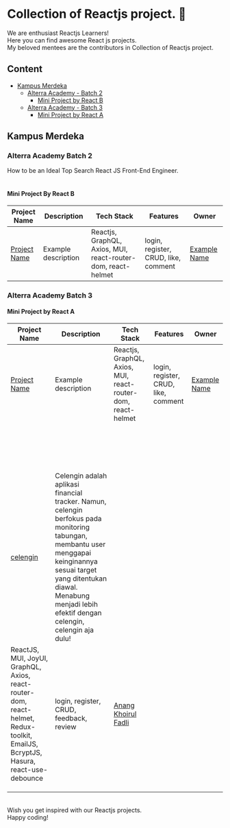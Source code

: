 # Collection of Reactjs project. 🎉

We are enthusiast Reactjs Learners! <br/>
Here you can find awesome React js projects. <br/>
My beloved mentees are the contributors in Collection of Reactjs project.

## Content

- [Kampus Merdeka](#kampus-merdeka)
  - [Alterra Academy - Batch 2](#alterra-academy-batch-2)
    - [Mini Project by React B](#mini-project-by-react-b)
  - [Alterra Academy - Batch 3](#alterra-academy-batch-3)
    - [Mini Project by React A](#mini-project-by-react-a)


## Kampus Merdeka

### Alterra Academy Batch 2
How to be an Ideal Top Search React JS Front-End Engineer. <br/><br/>

#### Mini Project By React B

| Project Name                                         | Description              | Tech Stack                                                   | Features                                  | Owner                                               |
| ---------------------------------------------------- | ------------------------ | ------------------------------------------------------------ | ----------------------------------------- | --------------------------------------------------- |
| [Project Name](https://github.com/example/example) | Example description | Reactjs, GraphQL, Axios, MUI, react-router-dom, react-helmet | login, register, CRUD, like, comment | [Example Name](https://github.com/example) |

### Alterra Academy Batch 3

#### Mini Project by React A

| Project Name                                         | Description              | Tech Stack                                                   | Features                                  | Owner                                               |
| ---------------------------------------------------- | ------------------------ | ------------------------------------------------------------ | ----------------------------------------- | --------------------------------------------------- |
| [Project Name](https://github.com/example/example) | Example description | Reactjs, GraphQL, Axios, MUI, react-router-dom, react-helmet | login, register, CRUD, like, comment | [Example Name](https://github.com/example) |
|               |             |             |             |               |
|               |             |             |             |               |
|               |             |             |             |               |
|               |             |             |             |               |
|               |             |             |             |               |
|               |             |             |             |               |
|               |             |             |             |               |
|               |             |             |             |               |
|               |             |             |             |               |
|               |             |             |             |               |
|               |             |             |             |               |
|               |             |             |             |               |
|               |             |             |             |               |
|               |             |             |             |               |
|               |             |             |             |               |
|               |             |             |             |               |
|               |             |             |             |               |
|               |             |             |             |               |
| [celengin](https://celengin.vercel.app/) | Celengin adalah aplikasi financial tracker. Namun, celengin berfokus pada monitoring tabungan, membantu user menggapai keinginannya sesuai target yang ditentukan diawal. Menabung menjadi lebih efektif dengan celengin, celengin aja dulu!
 | ReactJS, MUI, JoyUI, GraphQL, Axios, react-router-dom, react-helmet, Redux-toolkit, EmailJS, BcryptJS, Hasura, react-use-debounce | login, register, CRUD, feedback, review | [Anang Khoirul Fadli](https://github.com/anangkf/) |
|               |             |             |             |               |
|               |             |             |             |               |
|               |             |             |             |               |

<br/>
Wish you get inspired with our Reactjs projects. <br/>
Happy coding!

